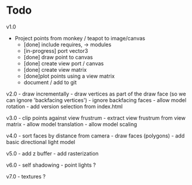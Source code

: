 Todo 
=========

v1.0
- Project points from monkey / teapot to image/canvas
    - [done] include requires, -> modules
    - [in-progress] port vector3
    - [done] draw point to canvas
	- [done] create view port / canvas
	- [done] create view matrix
	- [done]plot points using a view matrix	
	- document / add to git

v2.0
	- draw incrementally
	- draw vertices as part of the draw face (so we can ignore 'backfacing vertices')
	- ignore backfacing faces
	- allow model rotation
	- add version selection from index.html

v3.0
	- clip points against view frustrum
		- extract view frustrum from view matrix
	- allow model translation 
	- allow model scaling

v4.0
	- sort faces by distance from camera
	- draw faces (polygons)
	- add basic directional light model

v5.0
	- add z buffer
	- add rasterization

v6.0 
	- self shadowing
	- point lights ?

v7.0 
	- textures ?
	